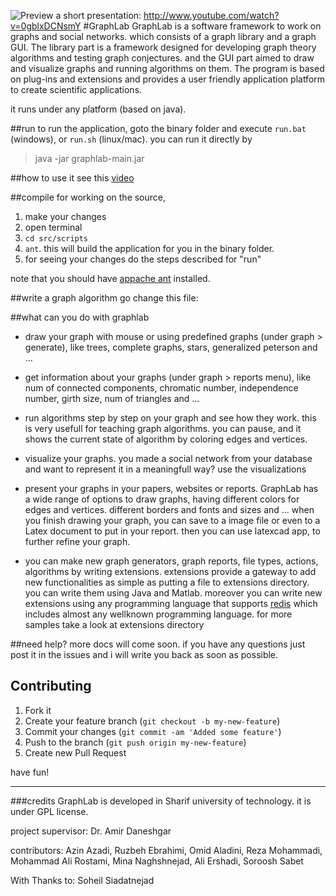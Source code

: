 ![Preview](https://github.com/azinazadi/GraphLab/raw/master/presentation/peterson.png)
a short presentation: http://www.youtube.com/watch?v=0gblxDCNsmY
#GraphLab
GraphLab is a software framework to work on graphs and social networks. which consists of a graph library and a graph GUI. The library part is a framework designed for developing graph theory algorithms and testing graph conjectures. and the GUI part aimed to draw and visualize graphs and running algorithms on them. The program is based on plug-ins and extensions and provides a user friendly application platform to create scientific applications.

it runs under any platform (based on java).

##run
to run the application, goto the binary folder and execute `run.bat` (windows), or `run.sh` (linux/mac).
you can run it directly by

> java -jar graphlab-main.jar

##how to use it
see this [video](http://www.youtube.com/watch?v=0gblxDCNsmY)

##compile
for working on the source, 

1. make your changes
2. open terminal
3. `cd src/scripts` 
4. `ant`. this will build the application for you in the binary folder.
5. for seeing your changes do the steps described for "run"

note that you should have [appache ant](http://ant.apache.org/) installed.

##write a graph algorithm
go change this file:

##what can you do with graphlab

* draw your graph with mouse or using predefined graphs (under graph > generate), like trees, complete graphs, stars, generalized peterson and ...
* get information about your graphs (under graph > reports menu), like num of connected components, chromatic number, independence number, girth size, num of triangles and ...
* run algorithms step by step on your graph and see how they work. this is very usefull for teaching graph algorithms. you can pause, and it shows the current state of algorithm by coloring edges and vertices.
* visualize your graphs. you made a social network from your database and want to represent it in a meaningfull way? use the visualizations
* present your graphs in your papers, websites or reports. GraphLab has a wide range of options to draw graphs, having different colors for edges and vertices. different borders and fonts and sizes and ... when you finish drawing your graph, you can save to a image file or even to a Latex document to put in your report. then you can use latexcad app, to further refine your graph.

* you can make new graph generators, graph reports, file types, actions, algorithms by writing extensions. extensions provide a gateway to add new functionalities as simple as putting a file to extensions directory. you can write them using Java and Matlab. moreover you can write new extensions using any programming language that supports [redis](http://redis.io/clients) which includes almost any wellknown programming language. for more samples take a look at extensions directory

##need help?
more docs will come soon. if you have any questions just post it in the issues and i will write you back as soon as possible.

## Contributing

1. Fork it
2. Create your feature branch (`git checkout -b my-new-feature`)
3. Commit your changes (`git commit -am 'Added some feature'`)
4. Push to the branch (`git push origin my-new-feature`)
5. Create new Pull Request

have fun!





---
###credits
GraphLab is developed in Sharif university of technology. it is under GPL license.

project supervisor:
Dr. Amir Daneshgar

contributors:
Azin Azadi,
Ruzbeh Ebrahimi,
Omid Aladini,
Reza Mohammadi,
Mohammad Ali Rostami,
Mina Naghshnejad,
Ali Ershadi,
Soroosh Sabet

With Thanks to: Soheil Siadatnejad
